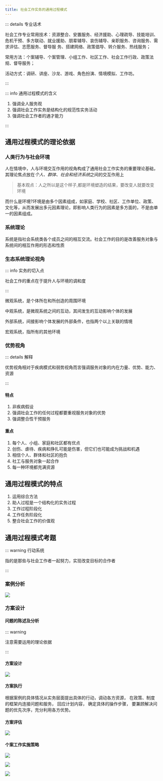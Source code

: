 ```yaml
---
title: 社会工作实务的通用过程模式
---
```




::: details 专业话术

社会工作专业常用技术：资源整合、安置服务、经济援助、心理疏导、技能培训、危机干预、多方联动、就业援助、朋辈辅导、哀伤辅导、亲职服务、咨询服务、需求评估、志愿服务、督导服
务、搭建网络、政策倡导、转介服务、热线服务；

常用方法：个案辅导、个案管理、小组工作、社区工作、社会工作行政、政策法规、督导服务；

活动方式：调研、讲座、沙龙、游戏、角色扮演、情境模拟、工作坊。

:::

::: info 通用过程模式的含义

1. 强调全人服务观
2. 强调社会工作实务是结构化的规范性实务活动
3. 强调社会工作者的通才能力

:::

## 通用过程模式的理论依据

### 人类行为与社会环境

人在情境中，人与环境交互作用的视角构成了通用社会工作实务的重要理论基础，其理论焦点放在*个人、群体、社会和经济系统*之间的交互作用上

> 基本观点：人之所以是这个样子,都是环境塑造的结果，要改变人就要改变环境

而什么是环境?环境是由多个因素组成，如家庭、学校、社区、工作单位、政策、文化等，从而发展出多元因素理论，即影响人类行为的因素是多方面的，不是由单一的因素组成。

### 系统理论

系统是指社会系统类各个成员之间的相互交流。社会工作的目的是改善服务对象与系统间的相互作用的形态和性质



### 生态系统理论视角

::: info 实务的切入点

社会工作的重点在于提升人与环境的调和度

:::

微观系统，是个体所在和所创造的周围环境

中观系统，是微观系统之间的互动，其间发生的互动影响个体的发展

外部系统，间接影响个体发展的外部条件，也指两个以上关联的情境

宏观系统，指所有的其他环境

### 优势视角

::: details 解释

优势视角相对于疾病模式和弱势视角而言强调服务对象的内在力量、优势、能力、资源

:::

#### 特点

1. 非疾病假设
2. 强调社会工作的任何过程都要重视服务对象的优势
3. 强调整合性干预服务

#### 重点

1. 每个人、小组、家庭和社区都有优点
2. 创伤、虐待、疾病和挣扎可能是伤害，但它们也可能成为挑战和机遇
3. 相信个人、群体和社区的抱负
4. 社工与服务对象一起合作
5. 每一种环境都充满资源

## 通用过程模式的特点

1. 运用综合方法
2. 助人过程是一个结构化的实务过程
3. 工作过程阶段化
4. 工作任务阶段化
5. 整合社会工作的价值观

## 通用过程模式考题

::: warning 行动系统

指的是那些与社会工作者一起努力，实现改变目标的合作者

:::

### 案例分析

![](/social/截屏2024-06-0519.44.36.png)

### 方案设计

#### 问题的陈述及分析

::: warning

注意需要运用的理论依据

:::

#### 方案设计

![](/social/截屏2024-06-0519.55.55.png)

#### 方案执行

根据案例的具体情况从实务层面提出具体的行动，调动各方资源， 在政策、制度的框架内连接问题和服务， 回应计划内容， 确定具体的操作步骤， 要兼顾解决问题的优先次序，充分利用各方优势。

#### 方案评估

![](/social/截屏2024-06-0519.57.49.png)

#### 个案工作实施策略

![](/social/截屏2024-06-0519.51.23.png)

![](/social/截屏2024-06-0519.52.24.png)

![](/social/截屏2024-06-0519.52.42.png)
